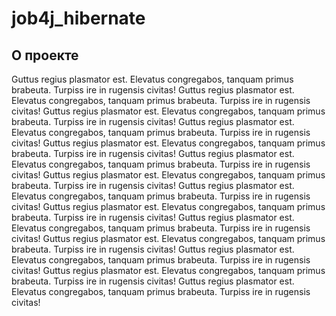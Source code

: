 # job4j_hibernate

## О проекте

Guttus regius plasmator est. Elevatus congregabos, tanquam primus brabeuta. Turpiss ire in rugensis civitas!
Guttus regius plasmator est. Elevatus congregabos, tanquam primus brabeuta. Turpiss ire in rugensis civitas!
Guttus regius plasmator est. Elevatus congregabos, tanquam primus brabeuta. Turpiss ire in rugensis civitas!
Guttus regius plasmator est. Elevatus congregabos, tanquam primus brabeuta. Turpiss ire in rugensis civitas!
Guttus regius plasmator est. Elevatus congregabos, tanquam primus brabeuta. Turpiss ire in rugensis civitas!
Guttus regius plasmator est. Elevatus congregabos, tanquam primus brabeuta. Turpiss ire in rugensis civitas!
Guttus regius plasmator est. Elevatus congregabos, tanquam primus brabeuta. Turpiss ire in rugensis civitas!
Guttus regius plasmator est. Elevatus congregabos, tanquam primus brabeuta. Turpiss ire in rugensis civitas!
Guttus regius plasmator est. Elevatus congregabos, tanquam primus brabeuta. Turpiss ire in rugensis civitas!
Guttus regius plasmator est. Elevatus congregabos, tanquam primus brabeuta. Turpiss ire in rugensis civitas!
Guttus regius plasmator est. Elevatus congregabos, tanquam primus brabeuta. Turpiss ire in rugensis civitas!
Guttus regius plasmator est. Elevatus congregabos, tanquam primus brabeuta. Turpiss ire in rugensis civitas!
Guttus regius plasmator est. Elevatus congregabos, tanquam primus brabeuta. Turpiss ire in rugensis civitas!
Guttus regius plasmator est. Elevatus congregabos, tanquam primus brabeuta. Turpiss ire in rugensis civitas!
